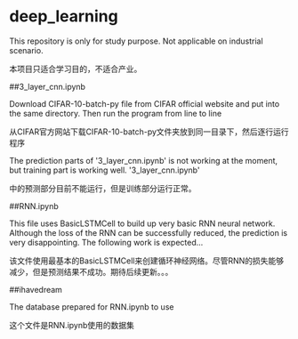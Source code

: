 # deep_learning

This repository is only for study purpose. Not applicable on industrial scenario.

本项目只适合学习目的，不适合产业。

##3_layer_cnn.ipynb

Download CIFAR-10-batch-py file from CIFAR official website and put into the same directory. Then run the program from line to line

从CIFAR官方网站下载CIFAR-10-batch-py文件夹放到同一目录下，然后逐行运行程序

The prediction parts of '3_layer_cnn.ipynb' is not working at the moment, but training part is working well.
'3_layer_cnn.ipynb' 

中的预测部分目前不能运行，但是训练部分运行正常。

##RNN.ipynb

This file uses BasicLSTMCell to build up very basic RNN neural network. Although the loss of the RNN can be successfully reduced, the prediction is very disappointing. The following work is expected...

该文件使用最基本的BasicLSTMCell来创建循环神经网络。尽管RNN的损失能够减少，但是预测结果不成功。期待后续更新。。。

##ihavedream

The database prepared for RNN.ipynb to use

这个文件是RNN.ipynb使用的数据集